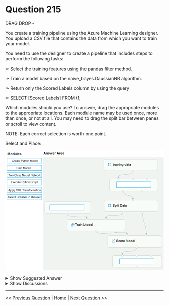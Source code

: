 # Question 215

DRAG DROP -

You create a training pipeline using the Azure Machine Learning designer. You upload a CSV file that contains the data from which you want to train your model.

You need to use the designer to create a pipeline that includes steps to perform the following tasks:

✑ Select the training features using the pandas filter method.

✑ Train a model based on the naive_bayes.GaussianNB algorithm.

✑ Return only the Scored Labels column by using the query

✑ SELECT [Scored Labels] FROM t1;

Which modules should you use? To answer, drag the appropriate modules to the appropriate locations. Each module name may be used once, more than once, or not at all. You may need to drag the split bar between panes or scroll to view content.

NOTE: Each correct selection is worth one point.

Select and Place:

![Question Image](../images/q215_q_0020000001.png)

<details>
  <summary>Show Suggested Answer</summary>

<img src="../images/q215_ans_0_image608.png" alt="Answer Image"><br>

</details>

<details>
  <summary>Show Discussions</summary>

<blockquote><p><strong>JB246</strong> <code>(Tue 27 Apr 2021 16:23)</code> - <em>Upvotes: 74</em></p><p>1. Execute python script
2. Create Python mode (for using naive_bayes.GausianNB)
3. Apply SQL Transform
https://docs.microsoft.com/en-us/azure/machine-learning/algorithm-module-reference/create-python-model
https://docs.microsoft.com/en-us/azure/machine-learning/algorithm-module-reference/apply-sql-transformation</p></blockquote>
<blockquote><p><strong>gunn_m</strong> <code>(Sun 24 Nov 2024 21:33)</code> - <em>Upvotes: 1</em></p><p>Totally agree with this answer</p></blockquote>
<blockquote><p><strong>dija123</strong> <code>(Mon 13 Dec 2021 17:57)</code> - <em>Upvotes: 1</em></p><p>Totally agree with this answer</p></blockquote>
<blockquote><p><strong>Thornehead</strong> <code>(Wed 23 Mar 2022 19:37)</code> - <em>Upvotes: 1</em></p><p>I couldn&#x27;t find anything called naive_bayes.GaussianNB algorithm in the documentation link provided. So your answer is correct</p></blockquote>
<blockquote><p><strong>YipingRuan</strong> <code>(Thu 08 Jul 2021 08:45)</code> - <em>Upvotes: 5</em></p><p>Create Python model (typo). But you are right!</p></blockquote>
<blockquote><p><strong>hendriktytgatpwc</strong> <code>(Sun 14 Mar 2021 17:02)</code> - <em>Upvotes: 13</em></p><p>I rebuild this network in Designer and the answer is totally wrong:
It should be from top to bottom = Execute Python script (after dataset), before train model the 2 Class NN module, after scoring it should be SQL Transformation</p></blockquote>
<blockquote><p><strong>kty</strong> <code>(Thu 18 Mar 2021 09:30)</code> - <em>Upvotes: 2</em></p><p>I agree</p></blockquote>
<blockquote><p><strong>kty</strong> <code>(Thu 18 Mar 2021 09:32)</code> - <em>Upvotes: 1</em></p><p>and the question asks :
Train a model based on the naive_bayes.GaussianNB algorithm.
But there is not an option for this</p></blockquote>
<blockquote><p><strong>brendal89</strong> <code>(Tue 06 Apr 2021 07:13)</code> - <em>Upvotes: 12</em></p><p>That can&#x27;t be correct since they are asking for Naive Bayes
* box 1: execute Python script (the only way to use the pandas filter method)
* box 2: exectue python script (see: https://docs.microsoft.com/en-us/azure/machine-learning/algorithm-module-reference/create-python-model)
* box 3: apply SQL transformation (the SELECT statement indicates we should use SQL here)</p></blockquote>
<blockquote><p><strong>bruce</strong> <code>(Wed 07 Apr 2021 08:03)</code> - <em>Upvotes: 8</em></p><p>Should it be Create python model for the 2nd?</p></blockquote>
<blockquote><p><strong>gtyeap87</strong> <code>(Wed 16 Oct 2024 13:20)</code> - <em>Upvotes: 3</em></p><p>It should be 
1. Select columns in dataset
2. Create Phython model
3.Execute Phython script
https://learn.microsoft.com/en-us/azure/machine-learning/component-reference/create-python-model?view=azureml-api-2</p></blockquote>
<blockquote><p><strong>LM12</strong> <code>(Tue 09 Jul 2024 07:07)</code> - <em>Upvotes: 2</em></p><p>1.	select cols
2.	Create model
3.	execute python script. 
The exact example here :
https://learn.microsoft.com/en-us/azure/machine-learning/component-reference/create-python-model?view=azureml-api-2</p></blockquote>
<blockquote><p><strong>phdykd</strong> <code>(Tue 18 Jul 2023 02:59)</code> - <em>Upvotes: 1</em></p><p>SLECT COLUMNS, CREATE PYTHON MODEL, APPLY SQL TRANSFORMATION</p></blockquote>
<blockquote><p><strong>umair_hanu</strong> <code>(Tue 11 Jul 2023 09:42)</code> - <em>Upvotes: 1</em></p><p>a)select column in dataset  
b)python model
c)python script</p></blockquote>
<blockquote><p><strong>MattAnya</strong> <code>(Wed 04 Jan 2023 06:46)</code> - <em>Upvotes: 5</em></p><p>on 03 Jan 2023</p></blockquote>
<blockquote><p><strong>therealola</strong> <code>(Sat 18 Jun 2022 01:42)</code> - <em>Upvotes: 6</em></p><p>on exam 18-06-22
------
1. Execute python script
2. Create Python model
3. Apply SQL Transform</p></blockquote>
<blockquote><p><strong>ning</strong> <code>(Sun 22 May 2022 13:50)</code> - <em>Upvotes: 2</em></p><p>1. select columns
2. NB model
3. SQL Transform

My answer will be that ...</p></blockquote>

<blockquote><p><strong>ning</strong> <code>(Thu 26 May 2022 16:15)</code> - <em>Upvotes: 1</em></p><p>Read question again ...
1. If have to use pandas filter, then script
2. If Bayes is the algorithm, then python model</p></blockquote>
<blockquote><p><strong>JTWang</strong> <code>(Fri 22 Apr 2022 10:48)</code> - <em>Upvotes: 2</em></p><p>on exam 04/22/2022</p></blockquote>
<blockquote><p><strong>kkkk_jjjj</strong> <code>(Fri 18 Mar 2022 09:42)</code> - <em>Upvotes: 3</em></p><p>on exam 18/03/2022</p></blockquote>
<blockquote><p><strong>TheYazan</strong> <code>(Thu 10 Mar 2022 05:54)</code> - <em>Upvotes: 1</em></p><p>On march 2022</p></blockquote>
<blockquote><p><strong>Tushazz</strong> <code>(Tue 04 Jan 2022 16:43)</code> - <em>Upvotes: 1</em></p><p>1.left side box:execute python script.
2.Select columns in dataset
3.apply SQL transformation</p></blockquote>
<blockquote><p><strong>JoshuaXu</strong> <code>(Sat 06 Nov 2021 22:52)</code> - <em>Upvotes: 1</em></p><p>On 6 Nov 2021, agree with the highest voted answer (by JB246).</p></blockquote>
<blockquote><p><strong>farahpeebs</strong> <code>(Sun 24 Oct 2021 02:21)</code> - <em>Upvotes: 8</em></p><p>It should be:
Box 1: Select columns in dataset
Box 2: Create python model
Box 3: Execute python script

Based on this link: https://docs.microsoft.com/en-us/azure/machine-learning/algorithm-module-reference/create-python-model</p></blockquote>

<blockquote><p><strong>AjoseO</strong> <code>(Sun 20 Feb 2022 07:40)</code> - <em>Upvotes: 1</em></p><p>Correct!</p></blockquote>
<blockquote><p><strong>skrjha20</strong> <code>(Sun 17 Oct 2021 07:31)</code> - <em>Upvotes: 1</em></p><p>Select columns ftom dataset
create model
Apply SQL Transformations</p></blockquote>
<blockquote><p><strong>skrjha20</strong> <code>(Mon 27 Sep 2021 16:27)</code> - <em>Upvotes: 4</em></p><p>1.Select columns in dataset
2.Create Python Model
3.Execute Python Script
https://docs.microsoft.com/en-us/azure/machine-learning/algorithm-module-reference/create-python-model</p></blockquote>

</details>

---

[<< Previous Question](question_214.md) | [Home](../index.md) | [Next Question >>](question_216.md)
